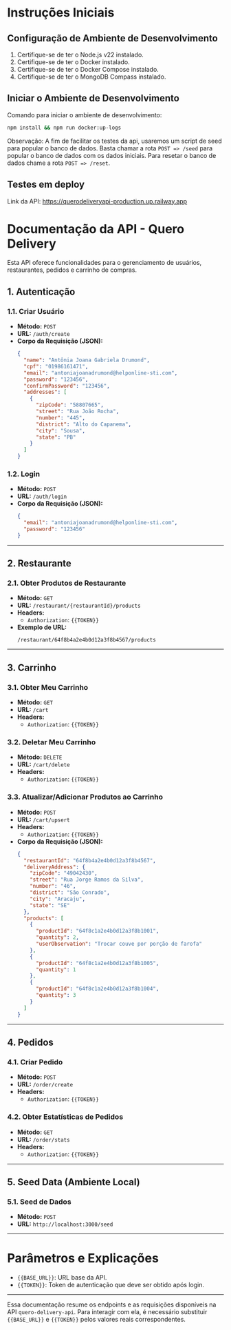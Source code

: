 # **Instruções Iniciais**

## **Configuração de Ambiente de Desenvolvimento**

1. Certifique-se de ter o Node.js v22 instalado.
2. Certifique-se de ter o Docker instalado.
3. Certifique-se de ter o Docker Compose instalado.
5. Certifique-se de ter o MongoDB Compass instalado.

## **Iniciar o Ambiente de Desenvolvimento**

Comando para iniciar o ambiente de desenvolvimento:
```bash
npm install && npm run docker:up-logs
```

Observação: A fim de facilitar os testes da api, usaremos um script de seed para popular o banco de dados.
Basta chamar a rota `POST => /seed` para popular o banco de dados com os dados iniciais. Para resetar o banco de dados
chame a rota `POST => /reset`.

## Testes em deploy

Link da API: https://querodeliveryapi-production.up.railway.app


# **Documentação da API - Quero Delivery**

Esta API oferece funcionalidades para o gerenciamento de usuários, restaurantes, pedidos e carrinho de compras.

## **1. Autenticação**

### **1.1. Criar Usuário**
- **Método:** `POST`
- **URL:** `/auth/create`
- **Corpo da Requisição (JSON):**
  ```json
  {
    "name": "Antônia Joana Gabriela Drumond",
    "cpf": "01986161471",
    "email": "antoniajoanadrumond@helponline-sti.com",
    "password": "123456",
    "confirmPassword": "123456",
    "addresses": [
      {
        "zipCode": "58807665",
        "street": "Rua João Rocha",
        "number": "445",
        "district": "Alto do Capanema",
        "city": "Sousa",
        "state": "PB"
      }
    ]
  }
  ```

### **1.2. Login**
- **Método:** `POST`
- **URL:** `/auth/login`
- **Corpo da Requisição (JSON):**
  ```json
  {
    "email": "antoniajoanadrumond@helponline-sti.com",
    "password": "123456"
  }
  ```

---

## **2. Restaurante**

### **2.1. Obter Produtos de Restaurante**
- **Método:** `GET`
- **URL:** `/restaurant/{restaurantId}/products`
- **Headers:**
  - `Authorization`: `{{TOKEN}}`
- **Exemplo de URL:**
  ```
  /restaurant/64f8b4a2e4b0d12a3f8b4567/products
  ```

---

## **3. Carrinho**

### **3.1. Obter Meu Carrinho**
- **Método:** `GET`
- **URL:** `/cart`
- **Headers:**
  - `Authorization`: `{{TOKEN}}`

### **3.2. Deletar Meu Carrinho**
- **Método:** `DELETE`
- **URL:** `/cart/delete`
- **Headers:**
  - `Authorization`: `{{TOKEN}}`

### **3.3. Atualizar/Adicionar Produtos ao Carrinho**
- **Método:** `POST`
- **URL:** `/cart/upsert`
- **Headers:**
  - `Authorization`: `{{TOKEN}}`
- **Corpo da Requisição (JSON):**
  ```json
  {
    "restaurantId": "64f8b4a2e4b0d12a3f8b4567",
    "deliveryAddress": {
      "zipCode": "49042430",
      "street": "Rua Jorge Ramos da Silva",
      "number": "46",
      "district": "São Conrado",
      "city": "Aracaju",
      "state": "SE"
    },
    "products": [
      {
        "productId": "64f8c1a2e4b0d12a3f8b1001",
        "quantity": 2,
        "userObservation": "Trocar couve por porção de farofa"
      },
      {
        "productId": "64f8c1a2e4b0d12a3f8b1005",
        "quantity": 1
      },
      {
        "productId": "64f8c1a2e4b0d12a3f8b1004",
        "quantity": 3
      }
    ]
  }
  ```

---

## **4. Pedidos**

### **4.1. Criar Pedido**
- **Método:** `POST`
- **URL:** `/order/create`
- **Headers:**
  - `Authorization`: `{{TOKEN}}`

### **4.2. Obter Estatísticas de Pedidos**
- **Método:** `GET`
- **URL:** `/order/stats`
- **Headers:**
  - `Authorization`: `{{TOKEN}}`

---

## **5. Seed Data (Ambiente Local)**

### **5.1. Seed de Dados**
- **Método:** `POST`
- **URL:** `http://localhost:3000/seed`

---

# **Parâmetros e Explicações**

- `{{BASE_URL}}`: URL base da API.
- `{{TOKEN}}`: Token de autenticação que deve ser obtido após login.
  
---

Essa documentação resume os endpoints e as requisições disponíveis na API `quero-delivery-api`. Para interagir com ela, é necessário substituir `{{BASE_URL}}` e `{{TOKEN}}` pelos valores reais correspondentes.